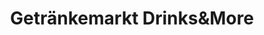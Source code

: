 ---
title: "Getränkemarkt Drinks&More"
url: /berlin/getraenkemarkt-drinksundmore/
shop: Getränke
---